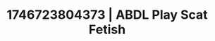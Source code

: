 ---
categories:
- Curvy goddess
- Whispered desires
- Retro fantasy play
- AI-generated
- Roleplay fantasies
- Lip biting
- ASMR
- Cosplay
image: /assets/images/1746723804373.jpg
layout: post
seo:
  description: Featured content with exclusive Scat Fetish, ABDL Play. HD images available.
  keywords: Scat Fetish, ABDL Play
  og_image: /assets/images/1746723804373.jpg
  schema_type: VisualArtwork
tags:
- ABDL Play
- '#1746723804373'
- Scat Fetish
title: 1746723804373 | ABDL Play Scat Fetish
---